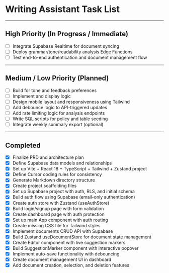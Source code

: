 # Writing Assistant  Task List

---

## High Priority (In Progress / Immediate)

- [ ] Integrate Supabase Realtime for document syncing
- [ ] Deploy grammar/tone/readability analysis Edge Functions
- [ ] Test end-to-end authentication and document management flow

---

## Medium / Low Priority (Planned)

- [ ] Build <SettingsModal /> for tone and feedback preferences
- [ ] Implement <ToneCard /> and <ReadabilityCard /> display logic
- [ ] Design mobile layout and responsiveness using Tailwind
- [ ] Add debounce logic to API-triggered updates
- [ ] Add rate limiting logic for analysis endpoints
- [ ] Write SQL scripts for policy and table seeding
- [ ] Integrate weekly summary export (optional)

---

## Completed

- [x] Finalize PRD and architecture plan
- [x] Define Supabase data models and relationships
- [x] Set up Vite + React 18 + TypeScript + Tailwind + Zustand project
- [x] Define Cursor coding rules for consistency
- [x] Generate Markdown directory structure
- [x] Create project scaffolding files
- [x] Set up Supabase project with auth, RLS, and initial schema
- [x] Build auth flow using Supabase (email-only authentication)
- [x] Create auth store with Zustand (useAuthStore)
- [x] Build login/signup page with form validation
- [x] Create dashboard page with auth protection
- [x] Set up main App component with auth routing
- [x] Create missing CSS file for Tailwind styles
- [x] Implement documents CRUD API with Supabase
- [x] Build Zustand useDocumentStore for document state management
- [x] Create Editor component with live suggestion markers
- [x] Build SuggestionMarker component with interactive popover
- [x] Implement auto-save functionality with debouncing
- [x] Create document management UI in dashboard
- [x] Add document creation, selection, and deletion features
